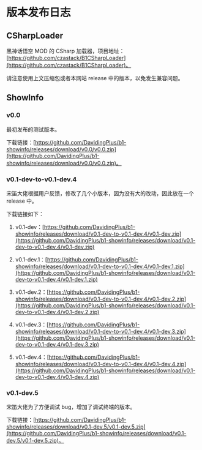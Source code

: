 # 版本发布日志

## CSharpLoader

黑神话悟空 MOD 的 CSharp 加载器，项目地址：[https://github.com/czastack/B1CSharpLoader](https://github.com/czastack/B1CSharpLoader)。

请注意使用上文压缩包或者本网站 release 中的版本，以免发生兼容问题。

## ShowInfo

### v0.0

最初发布的测试版本。

下载链接：[https://github.com/DavidingPlus/b1-showinfo/releases/download/v0.0/v0.0.zip](https://github.com/DavidingPlus/b1-showinfo/releases/download/v0.0/v0.0.zip)。

### v0.1-dev-to-v0.1-dev.4

宋笛大佬根据用户反馈，修改了几个小版本，因为没有大的改动，因此放在一个 release 中。

下载链接如下：

1. v0.1-dev：[https://github.com/DavidingPlus/b1-showinfo/releases/download/v0.1-dev-to-v0.1-dev.4/v0.1-dev.zip](https://github.com/DavidingPlus/b1-showinfo/releases/download/v0.1-dev-to-v0.1-dev.4/v0.1-dev.zip)

2. v0.1-dev.1：[https://github.com/DavidingPlus/b1-showinfo/releases/download/v0.1-dev-to-v0.1-dev.4/v0.1-dev.1.zip](https://github.com/DavidingPlus/b1-showinfo/releases/download/v0.1-dev-to-v0.1-dev.4/v0.1-dev.1.zip)

3. v0.1-dev.2：[https://github.com/DavidingPlus/b1-showinfo/releases/download/v0.1-dev-to-v0.1-dev.4/v0.1-dev.2.zip](https://github.com/DavidingPlus/b1-showinfo/releases/download/v0.1-dev-to-v0.1-dev.4/v0.1-dev.2.zip)

4. v0.1-dev.3：[https://github.com/DavidingPlus/b1-showinfo/releases/download/v0.1-dev-to-v0.1-dev.4/v0.1-dev.3.zip](https://github.com/DavidingPlus/b1-showinfo/releases/download/v0.1-dev-to-v0.1-dev.4/v0.1-dev.3.zip)

5. v0.1-dev.4：[https://github.com/DavidingPlus/b1-showinfo/releases/download/v0.1-dev-to-v0.1-dev.4/v0.1-dev.4.zip](https://github.com/DavidingPlus/b1-showinfo/releases/download/v0.1-dev-to-v0.1-dev.4/v0.1-dev.4.zip)

### v0.1-dev.5

宋笛大佬为了方便调试 bug，增加了调试终端的版本。

下载链接：[https://github.com/DavidingPlus/b1-showinfo/releases/download/v0.1-dev.5/v0.1-dev.5.zip](https://github.com/DavidingPlus/b1-showinfo/releases/download/v0.1-dev.5/v0.1-dev.5.zip)。

